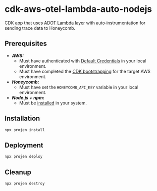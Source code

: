 # cdk-aws-otel-lambda-auto-nodejs
CDK app that uses [ADOT Lambda layer](https://github.com/aws-observability/aws-otel-lambda) with auto‑instrumentation for sending trace data to Honeycomb.

## Prerequisites

- **_AWS:_**
  - Must have authenticated with [Default Credentials](https://docs.aws.amazon.com/cdk/v2/guide/cli.html#cli_auth) in your local environment.
  - Must have completed the [CDK bootstrapping](https://docs.aws.amazon.com/cdk/v2/guide/bootstrapping.html) for the target AWS environment.
- **_Honeycomb:_**
  - Must have set the `HONEYCOMB_API_KEY` variable in your local environment.
- **_Node.js + npm:_**
  - Must be [installed](https://docs.npmjs.com/downloading-and-installing-node-js-and-npm) in your system.

## Installation

```sh
npx projen install
```

## Deployment

```sh
npx projen deploy
```

## Cleanup

```sh
npx projen destroy
```
